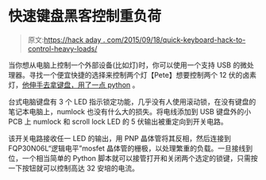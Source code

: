 # 快速键盘黑客控制重负荷

> 原文:[https://hack aday . com/2015/09/18/quick-keyboard-hack-to-control-heavy-loads/](https://hackaday.com/2015/09/18/quick-keyboard-hack-to-control-heavy-loads/)

当你想从电脑上控制一个外部设备(比如灯)时，你可以使用一个支持 USB 的微处理器。寻找一个便宜快捷的选择来控制两个灯【Pete】想要控制两个 12 伏的卤素灯，[他伸手去拿键盘，用了一点 python](http://junkstation.weebly.com/usb-keyboard-switched-drives.html) 。

台式电脑键盘有 3 个 LED 指示锁定功能，几乎没有人使用滚动锁，在没有键盘的笔记本电脑上，numlock 也没有什么大的损失。将电线添加到 USB 键盘外的小 PCB 上 numlock 和 scroll lock LED 的 5 伏输出被重定向到开关电路。

该开关电路接收任一 LED 的输出，用 PNP 晶体管将其反相，然后连接到 FQP30N06L“逻辑电平”mosfet 晶体管的栅极，以处理繁重的负载。一旦接线到位，一个相当简单的 Python 脚本就可以接管打开和关闭两个选定的锁键，只需按一下按钮就可以控制高达 32 安培的电流。